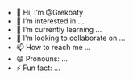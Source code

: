 - 👋 Hi, I’m @Grekbaty
- 👀 I’m interested in ...
- 🌱 I’m currently learning ...
- 💞️ I’m looking to collaborate on ...
- 📫 How to reach me ...
- 😄 Pronouns: ...
- ⚡ Fun fact: ...

<!---
Grekbaty/Grekbaty is a ✨ special ✨ repository because its `README.md` (this file) appears on your GitHub profile.
You can click the Preview link to take a look at your changes.
--->
